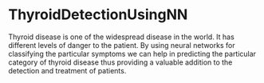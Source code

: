 # ThyroidDetectionUsingNN
Thyroid disease is one of the widespread disease in the world. It has different levels of danger to the patient. By using neural networks for classifying the particular symptoms we can help in predicting the particular category of thyroid disease thus providing a valuable addition to the detection and treatment of patients.
